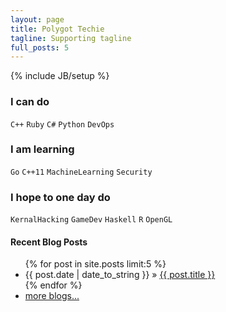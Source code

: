 ```yaml
---
layout: page
title: Polygot Techie
tagline: Supporting tagline
full_posts: 5
---
```

{% include JB/setup %}

### I can do

`C++` `Ruby` `C#` `Python` `DevOps` 

### I am learning

`Go` `C++11` `MachineLearning` `Security` 

### I hope to one day do

`KernalHacking` `GameDev` `Haskell` `R` `OpenGL`  

#### Recent Blog Posts

<ul class="posts">
  {% for post in site.posts limit:5 %}
    <li class="bloglist"><span>{{ post.date | date_to_string }}</span> &raquo; <a href="{{ BASE_PATH }}{{ post.url }}">{{ post.title }}</a></li>
  {% endfor %}
    <li class="bloglist"><a href="{{ BASE_PATH }}/blog">more blogs...</a></li>
</ul>



